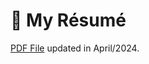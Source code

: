 # :necktie: My Résumé

[PDF File](https://drive.google.com/file/d/1bOFjCfhoyabvcZ7LXf5T3EtY9h6umsaR/view) updated in April/2024.

